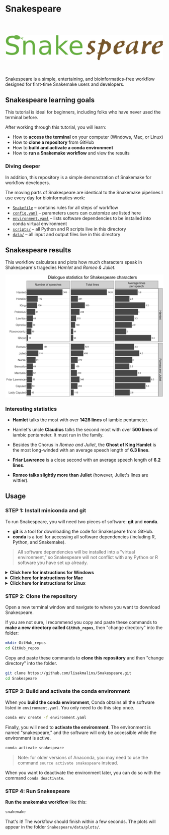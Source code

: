 # Snakespeare

<br /><br />
<div align="center">
  <img src="images/snakespeare_logo.png" alt="Snakespeare logo" width="500px" />
</div>
<br /><br />

Snakespeare is a simple, entertaining, and bioinformatics-free workflow designed for first-time Snakemake users and developers.

## Snakespeare learning goals
This tutorial is ideal for beginners, including folks who have never used the terminal before.

After working through this tutorial, you will learn:
- How to __access the terminal__ on your computer (Windows, Mac, or Linux)
- How to __clone a repository__ from GitHub
- How to __build and activate a conda environment__
- How to __run a Snakemake workflow__ and view the results

### Diving deeper
In addition, this repository is a simple demonstration of Snakemake for workflow developers.

The moving parts of Snakespeare are identical to the Snakemake pipelines I use every day for bioinformatics work:
- [`Snakefile`](Snakefile) – contains rules for all steps of workflow
- [`config.yaml`](config.yaml) – parameters users can customize are listed here
- [`environment.yaml`](environment.yaml) – lists software dependencies to be installed into conda virtual environment
- [`scripts/`](scripts) – all Python and R scripts live in this directory
- [`data/`](data) – all input and output files live in this directory

## Snakespeare results
This workflow calculates and plots how much characters speak in Shakespeare's tragedies _Hamlet_ and _Romeo & Juliet_.

![Example output from Snakespeare workflow.](images/all_statistics.png)

### Interesting statistics
- **Hamlet** talks the most with over **1428 lines** of iambic pentameter.

- Hamlet's uncle **Claudius** talks the second most with over **500 lines** of iambic pentameter. It must run in the family.

- Besides the Chorus in _Romeo and Juliet_, the **Ghost of King Hamlet** is the most long-winded with an average speech length of **6.3 lines**.

- **Friar Lawrence** is a close second with an average speech length of **6.2 lines**.

- **Romeo talks slightly more than Juliet** (however, Juliet's lines are wittier).


## Usage

### STEP 1: Install miniconda and git
To run Snakespeare, you will need two pieces of software: __git__ and __conda__.
- __git__ is a tool for downloading the code for Snakespeare from GitHub.
- __conda__ is a tool for accessing all software dependencies (including R, Python, and Snakemake).
> All software dependencies will be installed into a "virtual environment," so Snakespeare will not conflict with any Python or R software you have set up already.

<!------------------------------ Begin Windows instructions ------------------------------>
<details>
<summary><b>Click here for instructions for Windows</b></summary>
<table>

<!-- - - - - - - - - - - - - - - Windows + Anaconda Prompt - - - - - - - - - - - - - - -->
<tr><td><details>
<summary>Run Snakespeare via Anaconda prompt (easiest for beginning users)</summary>

#### Installing Miniconda3 + Anaconda Prompt for Windows
Head over to the Anaconda website and download a [Windows installer for Miniconda3](https://docs.conda.io/en/latest/miniconda.html#windows-installers).
> If you are not sure which to choose, pick the highest version of Python.
>
> You can check whether your system is 64-bit or 32-bit under __Settings__ > __About__ > __Device specifications__ > __System type__.

Run the installer and follow the instructions to complete the installation. This software bundle includes Miniconda3 as well as Anaconda Prompt, which is a terminal app that you can use to run Snakespeare.

#### Open Anaconda Prompt
Now click the Start menu and search for "__Anaconda prompt__." This is a modified version of Windows Command Prompt (`cmd.exe`) that is pre-loaded with the conda executable.

#### Installing Git in Anaconda Prompt
In Anaconda prompt, copy and paste the following to install git:
```sh
conda install git
```

That's it! Continue to STEP 2.
</details></td></tr>

<tr><td><details>
<summary>Run Snakespeare via Git Bash (good for beginning users)</summary>

#### Installing Miniconda3 for Windows
Head over to the Anaconda website and download a [Windows installer for Miniconda3](https://docs.conda.io/en/latest/miniconda.html#windows-installers).
> If you are not sure which to choose, pick the highest version of Python.
>
> You can check whether your system is 64-bit or 32-bit under __Settings__ > __About__ > __Device specifications__ > __System type__.

Run the installer and follow the instructions to complete your installation of Miniconda3.

#### Installing Git + Git Bash for Windows
Head to the [git website](https://git-scm.com/download/win) and download an installer for Windows. Run the installer and follow the instructions to complete the installation. This includes git as well as Git Bash, which is a terminal app that you can use to run Snakespeare.

#### Enabling Conda in Git Bash
To enable Conda within Git Bash, you'll need to add the Conda startup script to your `~/.bashrc` file, which executes every time you open Git Bash.

From the Start menu, search for "Miniconda3" and click "Open File Location." Within that folder, navigate to `etc` and then `profile.d`. You should see a file called `conda.sh` in this folder. Right-click inside the window and select "Git Bash here" to open a terminal window in this folder.

Run the following command to to add the Conda startup script to your `~/.bashrc`:
```sh
echo ". '${PWD}'/conda.sh" >> ~/.bashrc
```

After that, close the terminal window.

Finally, let's double-check that conda is working in your new Git Bash terminal. From the Start menu, open __Git Bash__. Type `conda` and press Enter. If a bunch of text appears (these are the usage instructions for conda), congratulations, you're all set up! Continue to STEP 2.


</details></td></tr>

<!-- - - - - - - - - - - - - - - Windows + WSL - - - - - - - - - - - - - - -->
<tr><td><details>
<summary>Run Snakespeare via Windows Subsystem for Linux (advanced users)</summary>
If you are already using Windows Subsystem for Linux, follow the instructions below for how to install miniconda and git in your Ubuntu terminal.

#### Installing Git in WSL
Head to the [git website](https://git-scm.com/download/linux) and follow installation instructions for Ubuntu.

#### Installing Miniconda in WSL
Head to the [Anaconda website](https://docs.conda.io/projects/conda/en/latest/user-guide/install/linux.html) for instructions to download and run a Miniconda installer for Linux.

After installing git and miniconda, close any terminal windows you have open and continue to STEP 2.
</details></td></tr>

</table>
</details>

<!------------------------------ End Windows instructions ------------------------------>
<!------------------------------ Begin Mac instructions ------------------------------>
<details>
<summary><b>Click here for instructions for Mac</b></summary>
<table>

<tr><td>

#### Installing Git for Mac
On your Mac, open Terminal. Type `git` and press Enter.
- If a bunch of text appears (these are the usage instructions for git), congratulations, you already have git installed! Skip to **Installing Miniconda for Mac**.
- If you see `git: command not found`, then you will need to get git for Mac. The easiest method is to [install Xcode](https://apps.apple.com/us/app/xcode/id497799835), which is a suite of developer tools provided by Apple.
- After installing Xcode, open a *new* terminal window and try typing `git` again. You should see the usage instructions now.
> If you still see `git: command not found`, please [let me know](https://github.com/lisakmalins/Snakespeare/issues/new) so I can help.

#### Installing Miniconda for Mac
- To get Miniconda for Mac, download an installer from the [Anaconda website](https://docs.conda.io/projects/conda/en/latest/user-guide/install/macos.html).
- If you are not sure which to choose, download the __Python 3.9 Miniconda3 MacOSX 64-bit pkg__.
- Run the installer that just downloaded, and follow the instructions to complete your installation of Miniconda.

Done! Make sure you close any terminal windows that you have open, then continue to STEP 2.

</td></tr>
</table>
</details>

<!------------------------------ End Mac instructions ------------------------------>
<!------------------------------ Begin Linux instructions ------------------------------>
<details>
<summary><b>Click here for instructions for Linux</b></summary>
<table>

<!-- - - - - - - - - - - - - - - Linux Desktop - - - - - - - - - - - - - - -->
<tr><td><details>
<summary>Linux desktop users</summary>

#### Installing Git for Linux
Head to the [git website](https://git-scm.com/download/linux) for instructions to install git with your distribution's package manager.

#### Installing Miniconda for Linux
Head to the [Anaconda website](https://docs.conda.io/projects/conda/en/latest/user-guide/install/linux.html) for instructions to download and run a Miniconda installer.

After installing git and miniconda, close any terminal windows you have open and continue to STEP 2.
</details></td></tr>

<!-- - - - - - - - - - - - - - - Linux Server - - - - - - - - - - - - - - -->
<tr><td><details>
<summary>Linux server users</summary>

If you would like to run Snakespeare on a work or lab server, check with your supervisor or sysadmin to see if git and conda are installed already. If so, continue to STEP 2.

Otherwise, if you need to install software (and have permission to do so), follow the instructions below.

#### Installing Miniconda on a Linux Server
To __install miniconda__ from the command line:
```bash
wget https://repo.continuum.io/miniconda/Miniconda3-latest-Linux-x86_64.sh
bash Miniconda3-latest-Linux-x86_64.sh
```

The installer will ask you some questions to complete installation. Review and accept the license, accept or change home location, and answer yes to placing it in your path.

To finish configuring miniconda:
```bash
source $HOME/.bashrc
```

> Note: If your home folder is not writable on your server, conda will crash. If you experience this issue, run these commands to tell conda to store the environment in the current folder.
> ```bash
> conda config --add envs_dirs ./.conda/envs
> conda config --add pkgs_dirs ./.conda/pkgs
> ```

#### Installing Git on a Linux Server
To __install git__:
```bash
conda install git
```

</details></td></tr>
</table>
</details>
<!------------------------------ End Linux instructions ------------------------------>

### STEP 2: Clone the repository
Open a new terminal window and navigate to where you want to download Snakespeare.

If you are not sure, I recommend you copy and paste these commands to __make a new directory called `GitHub_repos`__, then "change directory" into the folder:
```bash
mkdir GitHub_repos
cd GitHub_repos
```

Copy and paste these commands to __clone this repository__ and then "change directory" into the folder.
```bash
git clone https://github.com/lisakmalins/Snakespeare.git
cd Snakespeare
```

### STEP 3: Build and activate the conda environment
When you __build the conda environment__, Conda obtains all the software listed in `environment.yaml`. You only need to do this step once.

```bash
conda env create -f environment.yaml
```

Finally, you will need to __activate the environment__. The environment is named "snakespeare," and the software will only be accessible while the environment is active.
```bash
conda activate snakespeare
```
> Note: for older versions of Anaconda, you may need to use the command `source activate snakespeare` instead.

When you want to deactivate the environment later, you can do so with the command `conda deactivate`.

### STEP 4: Run Snakespeare
__Run the snakemake workflow__ like this:
```bash
snakemake
```

That's it! The workflow should finish within a few seconds. The plots will appear in the folder `Snakespeare/data/plots/`.
